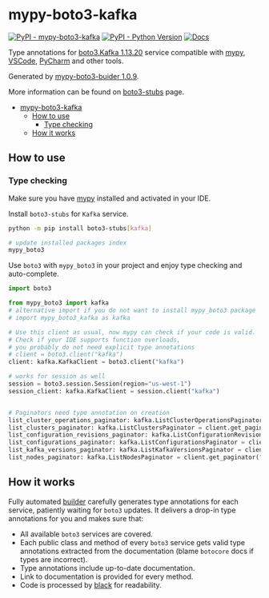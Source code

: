# mypy-boto3-kafka

[![PyPI - mypy-boto3-kafka](https://img.shields.io/pypi/v/mypy-boto3-kafka.svg?color=blue)](https://pypi.org/project/mypy-boto3-kafka)
[![PyPI - Python Version](https://img.shields.io/pypi/pyversions/mypy-boto3-kafka.svg?color=blue)](https://pypi.org/project/mypy-boto3-kafka)
[![Docs](https://img.shields.io/readthedocs/mypy-boto3-builder.svg?color=blue)](https://mypy-boto3-builder.readthedocs.io/)

Type annotations for
[boto3.Kafka 1.13.20](https://boto3.amazonaws.com/v1/documentation/api/1.13.20/reference/services/kafka.html#Kafka) service
compatible with [mypy](https://github.com/python/mypy), [VSCode](https://code.visualstudio.com/),
[PyCharm](https://www.jetbrains.com/pycharm/) and other tools.

Generated by [mypy-boto3-buider 1.0.9](https://github.com/vemel/mypy_boto3_builder).

More information can be found on [boto3-stubs](https://pypi.org/project/boto3-stubs/) page.

- [mypy-boto3-kafka](#mypy-boto3-kafka)
  - [How to use](#how-to-use)
    - [Type checking](#type-checking)
  - [How it works](#how-it-works)

## How to use

### Type checking

Make sure you have [mypy](https://github.com/python/mypy) installed and activated in your IDE.

Install `boto3-stubs` for `Kafka` service.

```bash
python -m pip install boto3-stubs[kafka]

# update installed packages index
mypy_boto3
```

Use `boto3` with `mypy_boto3` in your project and enjoy type checking and auto-complete.

```python
import boto3

from mypy_boto3 import kafka
# alternative import if you do not want to install mypy_boto3 package
# import mypy_boto3_kafka as kafka

# Use this client as usual, now mypy can check if your code is valid.
# Check if your IDE supports function overloads,
# you probably do not need explicit type annotations
# client = boto3.client("kafka")
client: kafka.KafkaClient = boto3.client("kafka")

# works for session as well
session = boto3.session.Session(region="us-west-1")
session_client: kafka.KafkaClient = session.client("kafka")


# Paginators need type annotation on creation
list_cluster_operations_paginator: kafka.ListClusterOperationsPaginator = client.get_paginator("list_cluster_operations")
list_clusters_paginator: kafka.ListClustersPaginator = client.get_paginator("list_clusters")
list_configuration_revisions_paginator: kafka.ListConfigurationRevisionsPaginator = client.get_paginator("list_configuration_revisions")
list_configurations_paginator: kafka.ListConfigurationsPaginator = client.get_paginator("list_configurations")
list_kafka_versions_paginator: kafka.ListKafkaVersionsPaginator = client.get_paginator("list_kafka_versions")
list_nodes_paginator: kafka.ListNodesPaginator = client.get_paginator("list_nodes")
```

## How it works

Fully automated [builder](https://github.com/vemel/mypy_boto3_builder) carefully generates
type annotations for each service, patiently waiting for `boto3` updates. It delivers
a drop-in type annotations for you and makes sure that:

- All available `boto3` services are covered.
- Each public class and method of every `boto3` service gets valid type annotations
  extracted from the documentation (blame `botocore` docs if types are incorrect).
- Type annotations include up-to-date documentation.
- Link to documentation is provided for every method.
- Code is processed by [black](https://github.com/psf/black) for readability.
